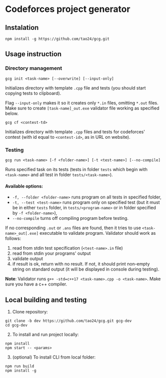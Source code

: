 # Codeforces project generator

## Instalation
```
npm install -g https://github.com/tao24/gcg.git
```

## Usage instruction

### Directory management
```
gcg init <task-name> [--overwrite] [--input-only]
```

Initializes directory with template `.cpp` file and tests (you should start copying tests to clipboard).

Flag `--input-only` makes it so it creates only `*.in` files, omitting `*.out` files. Make sure to create `[task-name]_out.exe` validator file working as specified below.

```
gcg cf <contest-td>
```

Initializes directory with template `.cpp` files and tests for codeforces' contest (with id equal to `<contest-id>`, as in URL on website).

### Testing

```
gcg run <task-name> [-f <folder-name>] [-t <test-name>] [--no-compile]
```

Runs specified task on its tests (tests in folder `tests` which begin with `<task-name>` and all test in folder `tests/<task-name>`). 
#### Available options:
- `-f, --folder <folder-name>` runs program on all tests in specified folder,
- `-t, --test <test-name>` runs program only on specified test (but it must be in either `tests` folder, in `tests/<program-name>` or in folder specified by `-f <folder-name>`),
- `--no-compile` turns off compiling program before testing.

If no corresponding `.out` or `.ans` files are found, then it tries to use `<task-name>_out[.exe]` executable to validate program. Validator should work as follows:

1. read from stdin test specification (`<test-name>.in` file)
2. read from stdin your programs' output
3. validate output
4. if result is ok, return with no result. If not, it should print non-empty string on standard output (it will be displayed in console during testing). 

**Note**: Validator runs ```g++ -std=c++17 <task-name>.cpp -o <task-name>```. Make sure you have a c++ compiler.


## Local building and testing

1. Clone repository:

```
git clone -b dev https://github.com/tao24/gcg.git gcg-dev
cd gcg-dev
```

2. To install and run project locally:

```
npm install
npm start -- <params>
```

3. (optional) To install CLI from local folder:

```
npm run build
npm install -g
```

<!-- Before publishing (or pushing to repository), remember to build first (`npm run build:prod`). -->

